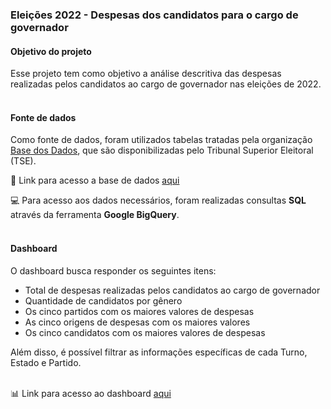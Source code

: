 ### Eleições 2022 - Despesas dos candidatos para o cargo de governador<br>

#### Objetivo do projeto

Esse projeto tem como objetivo a análise descritiva das despesas realizadas pelos candidatos ao cargo de governador nas eleições de 2022.<br><br>

#### Fonte de dados

Como fonte de dados, foram utilizados tabelas tratadas pela organização [Base dos Dados](https://basedosdados.org/), que são disponibilizadas pelo Tribunal Superior Eleitoral (TSE).

:file_folder: Link para acesso a base de dados [aqui](https://basedosdados.org/dataset/br-tse-eleicoes?bdm_table=despesas_candidato)

:computer: Para acesso aos dados necessários, foram realizadas consultas <strong>SQL</strong> através da ferramenta <strong>Google BigQuery</strong>.
<br>
<br>

#### Dashboard
O dashboard busca responder os seguintes itens:
<ul>
  <li> Total de despesas realizadas pelos candidatos ao cargo de governador</li>
  <li> Quantidade de candidatos por gênero</li>
  <li> Os cinco partidos com os maiores valores de despesas</li>
  <li> As cinco origens de despesas com os maiores valores</li>
  <li> Os cinco candidatos com os maiores valores de despesas</li>
</ul>
Além disso, é possível filtrar as informações específicas de cada Turno, Estado e Partido.<br><br>

:bar_chart: Link para acesso ao dashboard [aqui](https://app.powerbi.com/view?r=eyJrIjoiZjk0NjBiNTQtOTA4NS00OTM0LTllZDktYTQyMGQxNGRhMTBjIiwidCI6IjA3M2ZmOGM0LWExZDEtNDNiYi1iODNmLWQyNTQ0YmMzODZiMCIsImMiOjh9)<br>








